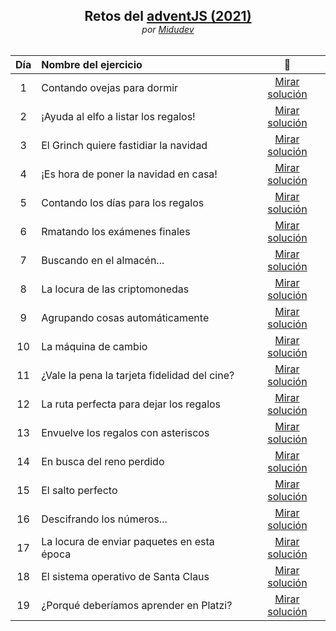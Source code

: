 <section align="center" >
<h1 style="font-weight: bold; margin-bottom: 0;">Retos del <a href="https://2021.adventjs.dev/">adventJS (2021)</a></h1>
<span style="font-style: italic;">por <a href="https://github.com/midudev">Midudev</a></small>
</section>

<br>

<div align="center" style="width: 100%;">

|  Día  | Nombre del ejercicio                         |                   📝                    |
| :---: | :------------------------------------------- | :------------------------------------: |
|   1   | Contando ovejas para dormir                  | [Mirar solución](/challenges/day1.md)  |
|   2   | ¡Ayuda al elfo a listar los regalos!         | [Mirar solución](/challenges/day2.md)  |
|   3   | El Grinch quiere fastidiar la navidad        | [Mirar solución](/challenges/day3.md)  |
|   4   | ¡Es hora de poner la navidad en casa!        | [Mirar solución](/challenges/day4.md)  |
|   5   | Contando los días para los regalos           | [Mirar solución](/challenges/day5.md)  |
|   6   | Rmatando los exámenes finales                | [Mirar solución](/challenges/day6.md)  |
|   7   | Buscando en el almacén...                    | [Mirar solución](/challenges/day7.md)  |
|   8   | La locura de las criptomonedas               | [Mirar solución](/challenges/day8.md)  |
|   9   | Agrupando cosas automáticamente              | [Mirar solución](/challenges/day9.md)  |
|  10   | La máquina de cambio                         | [Mirar solución](/challenges/day10.md) |
|  11   | ¿Vale la pena la tarjeta fidelidad del cine? | [Mirar solución](/challenges/day11.md) |
|  12   | La ruta perfecta para dejar los regalos      | [Mirar solución](/challenges/day12.md) |
|  13   | Envuelve los regalos con asteriscos          | [Mirar solución](/challenges/day13.md) |
|  14   | En busca del reno perdido                    | [Mirar solución](/challenges/day14.md) |
|  15   | El salto perfecto                            | [Mirar solución](/challenges/day15.md) |
|  16   | Descifrando los números...                   | [Mirar solución](/challenges/day16.md) |
|  17   | La locura de enviar paquetes en esta época   | [Mirar solución](/challenges/day17.md) |
|  18   | El sistema operativo de Santa Claus          | [Mirar solución](/challenges/day18.md) |
|  19   | ¿Porqué deberíamos aprender en Platzi?       | [Mirar solución](/challenges/day19.md) |

</section>
